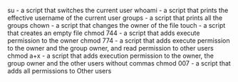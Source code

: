 su - a script that switches the current user
whoami - a script that prints the effective username of the current user
groups - a script that prints all the groups
chown - a script that changes the owner of the file
touch - a script that creates an empty file
chmod 744 -  a script that adds execute permission to the owner
chmod 774 - a script that adds execute permission to the owner and the group owner, and read permission to other users
chmod a+x - a script that adds execution permission to the owner, the group owner and the other users without commas
chmod 007 - a script that adds all permissions to Other users
